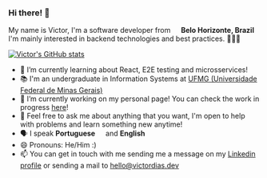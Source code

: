 ### Hi there! 👋
My name is Victor, I'm a software developer from <img src="https://image.flaticon.com/icons/svg/197/197386.svg" width="13"/> <b>Belo Horizonte, Brazil</b> <br/>
I'm mainly interested in backend technologies and best practices. 👨🏻‍💻

[![Victor's GitHub stats](https://github-readme-stats.vercel.app/api?username=victormagalhaess&theme=nightowl&show_icons=true)](https://github.com/victormagalhaess)

- 🌱 I’m currently learning about React, E2E testing and microsservices!
- 📚 I'm an undergraduate in Information Systems at <a href="ufmg.br" target="_blank"> UFMG (Universidade Federal de Minas Gerais) </a>
- 🔭 I’m currently working on my personal page! You can check the work in progress <a href="victordias.dev" target="_blank">here</a>!
- 💬 Feel free to ask me about anything that you want, I'm open to help with problems and learn something new anytime!
- 🗣 I speak <b>Portuguese</b> <img src="https://image.flaticon.com/icons/svg/197/197386.svg" width="13"/> and <b>English</b> <img src="https://www.svgrepo.com/show/110211/united-kingdom.svg" width="13"/>
- 😄 Pronouns: He/Him :)
- 📫 You can get in touch with me sending me a message on my <a href="https://www.linkedin.com/in/victorhugofariadias/" target="_blank">Linkedin profile</a> or sending a mail to <a href="mailto:hello@victordias.dev" target="_blank">hello@victordias.dev</a>
